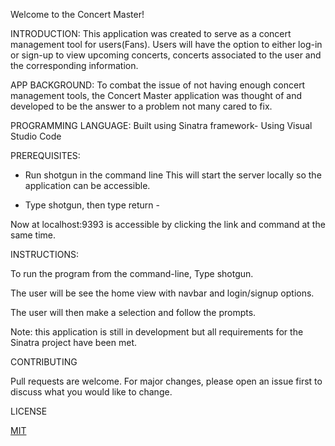 Welcome to the Concert Master! 

INTRODUCTION:
This application was created to serve as a concert management tool for users(Fans). Users will have the option to either log-in or sign-up to view upcoming concerts, concerts associated to the user and the corresponding information.

APP BACKGROUND: 
To combat the issue of not having enough concert management tools, the Concert Master application was thought of and developed to be the answer to a problem not many cared to fix.

PROGRAMMING LANGUAGE:
Built using Sinatra framework- Using Visual Studio Code


PREREQUISITES:
- Run shotgun in the command line
     This will start the server locally so the application can be accessible.  

- Type shotgun, then type return - 

Now at localhost:9393 is accessible by clicking the link and command at the same time. 


INSTRUCTIONS: 

To run the program from the command-line, Type shotgun. 

The user will be see the home view with navbar and login/signup options.

The user will then make a selection and follow the prompts. 

Note: this application is still in development but all requirements for the Sinatra project have been met.   

CONTRIBUTING 

Pull requests are welcome. For major changes, please open an issue first to discuss what you would like to change.

LICENSE

[MIT](https://github.com/tdpaul315/concert-keeper/blob/master/LICENSE.txt)




